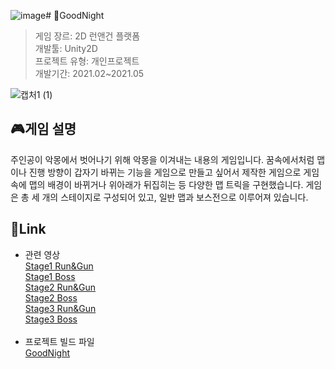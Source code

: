 ![image](https://github.com/user-attachments/assets/b1e114e5-4d00-4cfa-bd0f-58c1564e3649)# 🌟GoodNight
>게임 장르: 2D 런앤건 플랫폼<br/>
>개발툴: Unity2D<br/>
>프로젝트 유형: 개인프로젝트<br/>
>개발기간: 2021.02~2021.05<br/>

![캡처1 (1)](https://github.com/user-attachments/assets/ef8bf64d-f4dc-4648-a081-984adc0ca4b3)
<br/>
## 🎮게임 설명
주인공이 악몽에서 벗어나기 위해 악몽을 이겨내는 내용의 게임입니다. 꿈속에서처럼 맵이나 진행 방향이 갑자기 바뀌는 기능을 게임으로 만들고 싶어서 제작한 게임으로 게임 속에 맵의 배경이 바뀌거나 위아래가 뒤집히는 등 다양한 맵 트릭을 구현했습니다. 게임은 총 세 개의 스테이지로 구성되어 있고, 일반 맵과 보스전으로 이루어져 있습니다.
<br/>
## 🔗Link
- 관련 영상<br/>
  [Stage1 Run&Gun](https://youtu.be/AdWd7Mv30rk)<br/>
  [Stage1 Boss](https://youtu.be/pxtKI6xQ0TQ)<br/>
  [Stage2 Run&Gun](https://youtu.be/HsnI4HtdytE)<br/>
  [Stage2 Boss](https://youtu.be/oeCTJzVtgoo)<br/>
  [Stage3 Run&Gun](https://youtu.be/OA976Gs7c0Y)<br/>
  [Stage3 Boss](https://youtu.be/jr95jBv_rnI)<br/><br/>
- 프로젝트 빌드 파일<br/>
  [GoodNight](https://drive.google.com/file/d/1fvbzEANt_uEgjpV-EgIDrpawCn27kMpk/view?usp=sharing)
